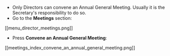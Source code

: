 * Only Directors can convene an Annual General Meeting. Usually it is the Secretary's responsibility to do so.
* Go to the **Meetings** section:

[[menu_director_meetings.png]]

* Press **Convene an Annual General Meeting**:

[[meetings_index_convene_an_annual_general_meeting.png]]

